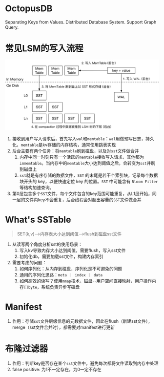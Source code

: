 # OctopusDB
Separating Keys from Values. Distributed Database System. Support Graph Query. 

# 常见LSM的写入流程
![img.png](doc/lsm/write-normal-lsm.png)
1. 接收到用户写入请求后，首先写入`wal`和`memtable`：`wal`用做预写日志，持久化，`memtable`是kv存储的内存结构，通常使用跳表实现
2. 后台主要有两个任务：将`memtable`刷到磁盘，以及对`sst`文件做合并
   1. 内存中同一时刻只有一个活跃的`memtable`接收写入请求，其他都为`immemtable`。当内存中的`memtable`大小达到阈值之后，会转变为`sst`并刷到磁盘上
   2. `sst`就是有序存储的数据文件，`SST` 的末尾是若干个索引块，记录每个数据块开头的 key，以便快速定位 key 的位置。`SST` 中可能含有 `Bloom Filter` 等结构加速查询。
3. 第0层包含多个`SST`文件，每个文件包含的key范围可能重复，从L1层开始，同一层的文件内key不会重复，后台线程会对超出容量的`SST`文件做合并

# What's SSTable
> SET(k,v)-->内存表大小达到阈值-->flush到磁盘sst文件
1. 从读写两个角度分析sst的使用场景：
   1. 写入kv导致内存大小达到阈值，需要flush，写入sst文件
   2. 初始化db，需要加载sst文件，构建内存索引
2. 需要考虑的问题：
   1. 如何序列化：从内存到磁盘，序列化是不可避免的问题
   2. 通用的序列化思路：`meta ｜ index ｜ data`
   3. 如何高效的读写？使用`mmap`技术，磁盘--用户空间直接映射，用户操作内存`[]byte`，系统负责异步写磁盘
   
# Manifest
1. 作用：存储`sst`文件层级信息的元数据文件，因此在flush（新建sst文件），merge（sst文件合并时），都需要对manifest进行更新

# 布隆过滤器
1. 作用：判断key是否存在某个`sst`文件中，避免每次都将文件读取到内存中处理
2. false positive: 为1不一定存在，为0一定不存在